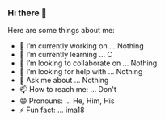 ### Hi there 👋

<!--
**oji-prince/oji-prince** is a ✨ _special_ ✨ repository because its `README.md` (this file) appears on your GitHub profile.**
-->

Here are some things about me:

- 🔭 I’m currently working on ... Nothing
- 🌱 I’m currently learning ... C
- 👯 I’m looking to collaborate on ... Nothing
- 🤔 I’m looking for help with ... Nothing
- 💬 Ask me about ... Nothing
- 📫 How to reach me: ... Don't
- 😄 Pronouns: ... He, Him, His
- ⚡ Fun fact: ... ima18

